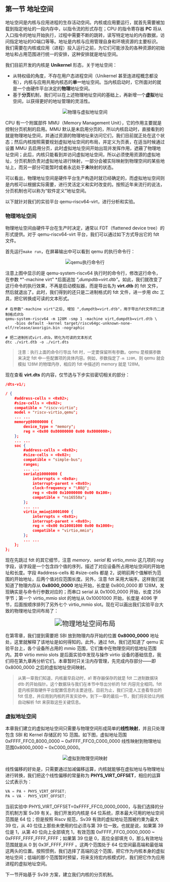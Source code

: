 ## 第一节 地址空间



地址空间是内核与应用进程的生存活动空间。内核或应用要运行，就首先需要被加载到指定地址的一段内存中，以指令流的形式存在；CPU 的指令寄存器 **PC** 将从入口指令的地址开始执行，过程中需要不断的跳转，读写特定地址的内存数据，访问指定地址的IO端口等等。地址是内核与应用管理自身和环境资源的主要标识。我们需要在内核或应用（进程）投入运行之前，为它们可能涉及的各种资源的初始地址和占用范围进行统一的安排，这种安排就是地址空间。

我们目前开发的内核是 **Unikernel** 形态，关于地址空间：

* 从特权级的角度，不存在用户态进程空间（Unikernel 甚至连进程概念都没有），内核与应用共用内核态的**单一**地址空间。当内核启动时，它所面对的就是一个由硬件平台决定的**物理**地址空间。
* 基于**分页**机制，我们可以在上述物理地址空间的基础上，再新增一个**虚拟**地址空间，以获得更好的地址管理的灵活性。



<div style="text-align:center">
   <img src=".\img\物理与虚拟地址空间.svg" alt="物理与虚拟地址空间" style="zoom:100%"/>
</div>



CPU 有一个附属部件 MMU（Memory Management Unit），它的作用主要就是控制分页机制的启用。MMU 默认是未启用分页的，所以内核启动时，直接看到的就是物理地址空间，并通过资源的物理地址来访问它们，我们目前就正处在这个状态；然后内核按照需要规划虚拟地址空间的布局，并定义为页表，在适当时候通过设置 MMU 去启用分页，此时虚拟地址空间开始出现并发挥作用，遮蔽了物理地址空间；此后，内核只能看到并访问虚拟地址空间，所以必须使用资源的虚拟地址，分页机制负责对虚拟地址进行映射，一部分会被实际映射到物理空间的某些地址上，而另一部分可能暂时或者永远处于**未**映射的状态。

可以看出，物理地址空间是硬件平台生产构造时就已经确定的，而虚拟地址空间则是内核可以根据实际需要，进行灵活定义和实时改变的。按照近年来流行的说法，分页机制也可以称为“软件定义”地址空间。

以下就针对我们的实验平台 qemu-riscv64-virt，进行分析和实验。

### 物理地址空间

物理地址空间由硬件平台在生产时决定，通常以 FDT（flattened device tree）的形式提供。对于 qemu-riscv64-virt 平台，我们可以通过如下方式导出它的 fdt 文件。

首先运行`make run`，在屏幕输出中可以看到 qemu 的执行命令行：

<div style="text-align:center">
   <img src=".\img\qemu执行命令行.png" alt="qemu执行命令行" style="zoom:100%"/>
</div>

注意上图中显示的是 qemu-system-riscv64 执行时的命令行，修改这行命令，在参数 *"-machine virt" *后面追加 *",dumpdtb=virt.dtb"*。如此，我们就改变了这行命令的执行效果，不再是启动模拟器，而是导出名为 **virt.dtb** 的 fdt 文件，然后就退出了。此时，我们得到的还只是二进制格式的 fdt 文件，进一步用 dtc 工具，把它转换成可读的文本形式。

```shell
# 在参数"-machine virt"之后, 增加 ",dumpdtb=virt.dtb"，用于导出fdt文件的二进制格式dtb
qemu-system-riscv64 -m 128M -smp 1 -machine virt,dumpdtb=virt.dtb \
	-bios default -kernel target/riscv64gc-unknown-none-elf/release/axorigin.bin -nographic

# 把二进制形式virt.dtb，转化为可读的文本形式
dtc ./virt.dtb -o ./virt.dts
```

> <font size=2>注意：执行上面的命令行导出 fdt 时，一定要保留所有参数。qemu 是根据参数来决定 fdt 中一些配置项的具体内容。例如，参数指定了`-m 128M`，则 qemu 就会模拟 128M 的物理内存，相应的 fdt 中描述的 memory 就是 128M。</font>

现在查看 **virt.dts** 的内容，仅节选与下步实验密切相关的部分：

```json
/dts-v1/;

/ {
    #address-cells = <0x02>;
    #size-cells = <0x02>;
    compatible = "riscv-virtio";
    model = "riscv-virtio,qemu";
	... ...
    memory@80000000 {
        device_type = "memory";
        reg = <0x00 0x80000000 0x00 0x8000000>;
    };
    ... ...
    soc {
        #address-cells = <0x02>;
        #size-cells = <0x02>;
        compatible = "simple-bus";
        ranges;
  		... ...
        serial@10000000 {
            interrupts = <0x0a>;
            interrupt-parent = <0x03>;
            clock-frequency = "\08@";
            reg = <0x00 0x10000000 0x00 0x100>;
            compatible = "ns16550a";
        };
		... ...
        virtio_mmio@10001000 {
            interrupts = <0x01>;
            interrupt-parent = <0x03>;
            reg = <0x00 0x10001000 0x00 0x1000>;
            compatible = "virtio,mmio";
        };
        ... ...
    };
};
```

现在先跳过 fdt 的其它细节，注意 *memory*、*serial* 和 *virtio_mmio* 这几项的 *reg* 字段，该字段是一个包含四个值的序列，描述了对应设备所占用地址空间的开始地址和长度。字段 #address-cells 和 #size-cells 都是 2，说明前两个值解析为范围的开始地址，后两个值对应范围长度。另外，注意 fdt 采用大端序。这样我们就知道了物理内存从 **0x8000_0000** 地址开始，长度是 0x800_0000 即 128M，发现确实是与命令行参数对应的；而串口 serial 从 0x1000_0000 开始，长度 256 字节；第一个 virtio_mmio slot 的地址从 0x10001000 开始，长度是 4096 字节，后面按顺序排列了另外七个 virtio_mmio slot。现在可以画出我们实验平台大致的物理地址空间布局了：

<div style="text-align:center">
   <img src=".\img\物理地址空间布局.svg" alt="物理地址空间布局" style="zoom:150%"/>
</div>



在第零章，我们提到需要把 SBI 放到物理内存开始的位置 **0x8000_0000** 地址处，这里就解释了该地址是如何得知的。此外，通过 fdt，我们还知道了 qemu 实验平台上，各个设备所占用的 mmio 范围，它们集中在物理空间的低地址范围内。其中 virtio mmio slots 是后面实验中发现与操作 virtio 设备的基础信息，我们将在第九章再分析它们。本章暂时只关注内存管理，先完成内存部分——即 0x8000_0000 之后的虚拟地址空间映射。

> <font size=2>从第一章我们知道，内核最早启动时，a1 寄存器保存的就是 fdt 二进制数据块 dtb 的开始指针。这个数据块与我们在本节中导出分析的 fdt 内容完全相同。fdt 是内核获取硬件平台配置信息的主要途径。目前为止，我们只是人工查看导出的 fdt 信息，并应用到内核的开发实验中。到下一章的最后一节，我们将实验让内核自动解析 fdt 来获取这些关键信息。</font>



### 虚拟地址空间

本章我们建立的虚拟地址空间只需要与物理空间形成简单的**线性映射**，并且只处理包含 SBI 和 Kernel 存储区的 1G 范围。如下图，虚拟地址范围 0xFFFF_FFC0_8000_0000 ~ 0xFFFF_FFC0_C000_0000 线性映射到物理地址范围0x8000_0000 ~ 0xC000_0000。

<div style="text-align:center">
   <img src=".\img\虚拟到物理空间映射.svg" alt="虚拟到物理空间映射" style="zoom:100%"/>
</div>

线性偏移的好处是，只需要通过加减偏移运算，内核就能够在虚拟地址与物理地址进行转换，我们把这个线性偏移的常量称为 **PHYS_VIRT_OFFSET**，相应的运算公式表示为：

```js
VA = PA + PHYS_VIRT_OFFSET;
PA = VA - PHYS_VIRT_OFFSET;
```

当前实验中 PHYS_VIRT_OFFSET=0xFFFF_FFC0_0000_0000，与我们选择的分页机制方案 Sv39 有关。我们开发的内核是 64 位系统，原本最大可用的地址空间范围是 64 位；但是按照 Riscv 规范，Sv39 有效的虚拟地址范围被约束为最大 39 位，从 40 位往上那些未使用的位必须与第 39 位一致。也就是说，如果第 39 位是 1，从第 40 位向上全部填充 1，有效范围 0xFFFF_FFC0_0000_0000 ~ 0xFFFF_FFFF_FFFF_FFFF；如果第 39 位是 0，高位全部填充 0，那么有效地址范围就是从 0 到 0x3F_FFFF_FFFF 。这两个范围处于 64 位空间最高端和最低端这两头的位置。按照惯例，我们选择了高端的这个范围，把它作为内核本身的虚拟地址空间；低端的那个范围暂时预留，将来支持宏内核模式时，我们把它作为应用进程的虚拟地址空间。

下一节开始基于 Sv39 方案，建立我们内核的分页机制。
